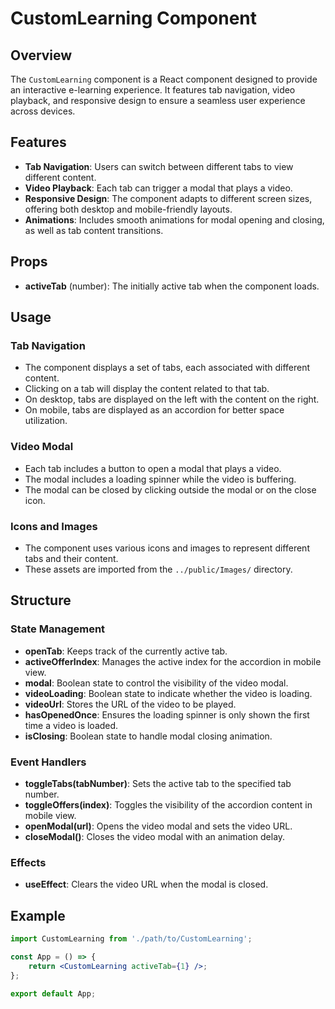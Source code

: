 # CustomLearning Component

## Overview

The `CustomLearning` component is a React component designed to provide an interactive e-learning experience. It features tab navigation, video playback, and responsive design to ensure a seamless user experience across devices.

## Features

- **Tab Navigation**: Users can switch between different tabs to view different content.
- **Video Playback**: Each tab can trigger a modal that plays a video.
- **Responsive Design**: The component adapts to different screen sizes, offering both desktop and mobile-friendly layouts.
- **Animations**: Includes smooth animations for modal opening and closing, as well as tab content transitions.

## Props

- **activeTab** (number): The initially active tab when the component loads.

## Usage

### Tab Navigation

- The component displays a set of tabs, each associated with different content.
- Clicking on a tab will display the content related to that tab.
- On desktop, tabs are displayed on the left with the content on the right.
- On mobile, tabs are displayed as an accordion for better space utilization.

### Video Modal

- Each tab includes a button to open a modal that plays a video.
- The modal includes a loading spinner while the video is buffering.
- The modal can be closed by clicking outside the modal or on the close icon.

### Icons and Images

- The component uses various icons and images to represent different tabs and their content.
- These assets are imported from the `../public/Images/` directory.

## Structure

### State Management

- **openTab**: Keeps track of the currently active tab.
- **activeOfferIndex**: Manages the active index for the accordion in mobile view.
- **modal**: Boolean state to control the visibility of the video modal.
- **videoLoading**: Boolean state to indicate whether the video is loading.
- **videoUrl**: Stores the URL of the video to be played.
- **hasOpenedOnce**: Ensures the loading spinner is only shown the first time a video is loaded.
- **isClosing**: Boolean state to handle modal closing animation.

### Event Handlers

- **toggleTabs(tabNumber)**: Sets the active tab to the specified tab number.
- **toggleOffers(index)**: Toggles the visibility of the accordion content in mobile view.
- **openModal(url)**: Opens the video modal and sets the video URL.
- **closeModal()**: Closes the video modal with an animation delay.

### Effects

- **useEffect**: Clears the video URL when the modal is closed.

## Example

```jsx
import CustomLearning from './path/to/CustomLearning';

const App = () => {
    return <CustomLearning activeTab={1} />;
};

export default App;
